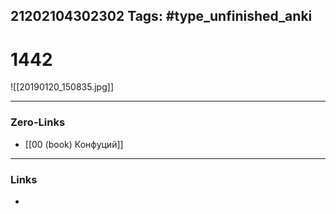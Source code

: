 21202104302302
Tags: #type_unfinished_anki
---
# 1442

![[20190120_150835.jpg]]

---
### Zero-Links
- [[00 (book) Конфуций]]
---
### Links
-